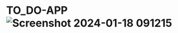 # TO_DO-APP![Screenshot 2024-01-18 091215](https://github.com/likithkumar03/TO_DO-APP/assets/99890928/bdf31014-21a6-46b6-9505-27ab801bdad2)
